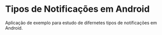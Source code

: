 # Tipos de Notificações em Android

Aplicação de exemplo para estudo de difernetes tipos de notificações em Android.
